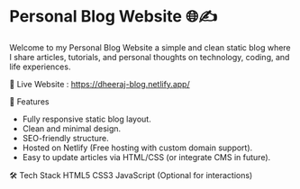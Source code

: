# Personal Blog Website 🌐✍️
Welcome to my Personal Blog Website a simple and clean static blog where I share articles, tutorials, and personal thoughts on technology, coding, and life experiences.

🔗 Live Website : https://dheeraj-blog.netlify.app/

📌 Features
- Fully responsive static blog layout.
- Clean and minimal design.
- SEO-friendly structure.
- Hosted on Netlify (Free hosting with custom domain support).
- Easy to update articles via HTML/CSS (or integrate CMS in future).

🛠️ Tech Stack
HTML5
CSS3
JavaScript (Optional for interactions)

